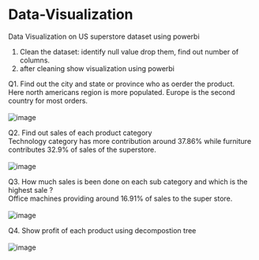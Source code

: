 # Data-Visualization
Data Visualization on US superstore dataset using powerbi

1. Clean the dataset: identify null value drop them, find out number of columns.
2. after cleaning show visualization using powerbi

Q1. Find out the city and state or province who as oerder the product.
<br />
  Here north americans region is more populated. Europe is the second country for most orders. 
<br />
<br />
 ![image](https://github.com/Trushali29/Data-Visualization/assets/84562990/50eae4b8-f383-4a37-875e-0c48232064b0)

Q2. Find out sales of each product category
<br />
  Technology category has more contribution around 37.86% while furniture contributes 32.9% of sales of the superstore.
<br />
<br />
![image](https://github.com/Trushali29/Data-Visualization/assets/84562990/bc083bfb-2c92-4cf8-979f-89cebb841f0e)

Q3. How much sales is been done on each sub category and which is the highest sale ?
<br />
  Office machines providing around 16.91% of sales to the super store.
<br />
<br />
![image](https://github.com/Trushali29/Data-Visualization/assets/84562990/ec6ee9ed-04a6-4b3e-8bcf-744108dfcbbf)

Q4. Show profit of each product using decompostion tree
<br />
<br />
![image](https://github.com/Trushali29/Data-Visualization/assets/84562990/692370e7-a0f1-4edd-aede-6b17301992f6)


